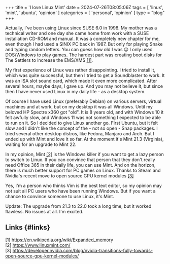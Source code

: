 +++
title = 'I love Linux Mint'
date = 2024-07-26T08:05:06Z
tags = [ 'linux', 'mint', 'ubuntu', 'opinion' ]
categories = [ 'personal', 'opinion' ]
type = "blog"
+++

Actually, I've been using Linux since SUSE 6.0 in 1998. My mother was a technical writer and one day she came home from work with a SUSE installation CD-ROM and manual. It was a completely new chapter for me, even though I had used a SINIX PC back in 1987. But only for playing Snake and typing random letters. You can guess how old I was :wink: I only used DOS/Windows to play games. The hardest part was creating boot disks for The Settlers to increase the EMS/XMS [[1]](https://en.wikipedia.org/wiki/Expanded_memory).

My first experience of Linux was rather disappointing. I tried to install it, which was quite successful, but then I tried to get a Soundblaster to work. It was an ISA slot sound card, which made it even more complicated. After several hours, maybe days, I gave up. And you may not believe it, but since then I have never used Linux in my daily life - as a desktop system.

Of course I have used Linux (preferably Debian) on various servers, virtual machines and at work, but on my desktop it was all Windows. Until my beloved HP Spectre x360 got "old". It is 8 years old, and with Windows 10 it felt awfully slow, and Windows 11 was not something I expected to be able to run on it. So I decided to give Linux another go. First Ubuntu, but it felt slow and I didn't like the concept of the - not so open - Snap packages. I tried several other desktop distros, like Fedora, Manjaro and Arch. But I ended up with Mint and love it so far. At the moment it's Mint 21.3 (Virginia), waiting for an upgrade to Mint 22.  

In my opinion, Mint [[2]](https://www.linuxmint.com/) is the Windows killer if you want to get a lazy person to switch to Linux. If you can convince that person that they don't really need Office 365 in their daily life, you can use Mint. And on the horizon, there is much better support for PC games on Linux. Thanks to Steam and Nvidia's recent move to open source GPU kernel modules [[3]](https://developer.nvidia.com/blog/nvidia-transitions-fully-towards-open-source-gpu-kernel-modules/)  

Yes, I'm a person who thinks Vim is the best text editor, so my opinion may not suit all PC users who have been running Windows. But if you want a chance to convince someone to use Linux, it's Mint.  

Update: The upgrade from 21.3 to 22.0 took a long time, but it worked flawless. No issues at all. I'm excited.  

## Links {#links}

[1] <https://en.wikipedia.org/wiki/Expanded_memory>  
[2] <https://www.linuxmint.com/>  
[3] <https://developer.nvidia.com/blog/nvidia-transitions-fully-towards-open-source-gpu-kernel-modules/>  
